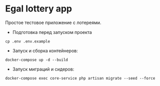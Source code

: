 # Egal lottery app

Простое тестовое приложение с лотереями. 

- Подготовка перед запуском проекта
```
cp .env .env.example
```
- Запуск и сборка контейнеров:
```
docker-compose up -d --build
```
- Запуск миграций и сидеров:
```
docker-compose exec core-service php artisan migrate --seed --force
```
